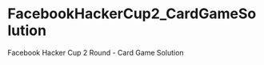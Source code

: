FacebookHackerCup2_CardGameSolution
===================================

Facebook Hacker Cup 2 Round - Card Game Solution
